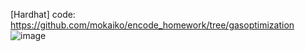 [Hardhat]
    code: https://github.com/mokaiko/encode_homework/tree/gasoptimization
    ![image](https://github.com/mokaiko/encode_homework/tree/main/Homework12/gas.png)
    